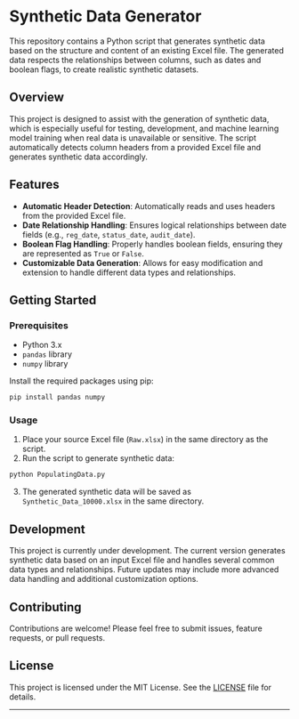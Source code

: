 # Synthetic Data Generator

This repository contains a Python script that generates synthetic data based on the structure and content of an existing Excel file. The generated data respects the relationships between columns, such as dates and boolean flags, to create realistic synthetic datasets.

## Overview

This project is designed to assist with the generation of synthetic data, which is especially useful for testing, development, and machine learning model training when real data is unavailable or sensitive. 
The script automatically detects column headers from a provided Excel file and generates synthetic data accordingly.

## Features

- **Automatic Header Detection**: Automatically reads and uses headers from the provided Excel file.
- **Date Relationship Handling**: Ensures logical relationships between date fields (e.g., `reg_date`, `status_date`, `audit_date`).
- **Boolean Flag Handling**: Properly handles boolean fields, ensuring they are represented as `True` or `False`.
- **Customizable Data Generation**: Allows for easy modification and extension to handle different data types and relationships.

## Getting Started

### Prerequisites

- Python 3.x
- `pandas` library
- `numpy` library

Install the required packages using pip:

```bash
pip install pandas numpy
```

### Usage

1. Place your source Excel file (`Raw.xlsx`) in the same directory as the script.
2. Run the script to generate synthetic data:

```bash
python PopulatingData.py
```

3. The generated synthetic data will be saved as `Synthetic_Data_10000.xlsx` in the same directory.


## Development

This project is currently under development. The current version generates synthetic data based on an input Excel file and handles several common data types and relationships. 
Future updates may include more advanced data handling and additional customization options.

## Contributing

Contributions are welcome! Please feel free to submit issues, feature requests, or pull requests.

## License

This project is licensed under the MIT License. See the [LICENSE](LICENSE) file for details.

---
